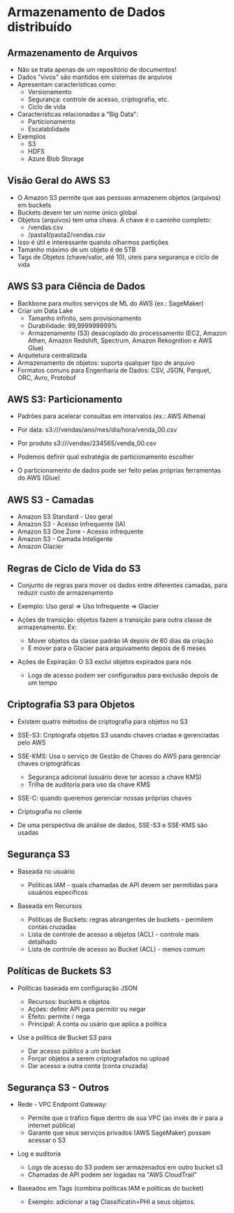 # Armazenamento de Dados distribuído

## Armazenamento de Arquivos

- Não se trata apenas de um repositório de documentos!
- Dados "vivos" são mantidos em sistemas de arquivos
- Apresentam características como:
  - Versionamento
  - Segurança: controle de acesso, criptografia, etc.
  - Ciclo de vida
- Características relacionadas a "Big Data":
  - Particionamento
  - Escalabilidade
- Exemplos
  - S3
  - HDFS
  - Azure Blob Storage

## Visão Geral do AWS S3

- O Amazon S3 permite que aas pessoas armazenem objetos (arquivos) em buckets
- Buckets devem ter um nome único global
- Objetos (arquivos) tem uma chava. A chave é o caminho completo:
  - <bucket>/vendas.csv
  - <bucket>/pasta1/pasta2/vendas.csv
- Isso é útil e interessante quando olharmos partições
- Tamanho máximo de um objeto é de 5TB
- Tags de Objetos (chave/valor, até 10), úteis para segurança e ciclo de vida

## AWS S3 para Ciência de Dados 

- Backbone para muitos serviços de ML do AWS (ex.: SageMaker)
- Criar um Data Lake
  - Tamanho infinito, sem provisionamento
  - Durabilidade: 99,999999999%
  - Armazenamento (S3) desacoplado do processamento (EC2, Amazon Athen, Amazon Redshift, Spectrum, Amazon Rekognition e AWS Glue)
- Arquitetura centralizada
- Armazenamento de objetos: suporta qualquer tipo de arquivo
- Formatos comuns para Engenharia de Dados: CSV, JSON, Parquet, ORC, Avro, Protobuf

## AWS S3: Particionamento

- Padrões para acelerar consultas em intervalos (ex.: AWS Athena)

- Por data: s3://<bucket>/vendas/ano/mes/dia/hora/venda_00.csv
- Por produto s3://<bucket>/vendas/234565/venda_00.csv
- Podemos definir qual estratégia de particionamento escolher
- O particionamento de dados pode ser feito pelas próprias ferramentas do AWS (Glue)

## AWS S3 - Camadas

- Amazon S3 Standard - Uso geral
- Amazon S3 - Acesso Infrequente (IA)
- Amazon S3 One Zone - Acesso infrequente
- Amazon S3 - Camada Inteligente
- Amazon Glacier

## Regras de Ciclo de Vida do S3

- Conjunto de regras para mover os dados entre diferentes camadas, para reduzir custo de armazenamento
- Exemplo: Uso geral => Uso Infrequente => Glacier

- Ações de transição: objetos fazem a transição para outra classe de armazenamento. Ex:
  - Mover objetos da classe padrão IA depois de 60 dias da criação
  - E mover para o Glacier para arquivamento depois de 6 meses

- Ações de Expiração: O S3 exclui objetos expirados para nós
  - Logs de acesso podem ser configurados para exclusão depois de um tempo

## Criptografia S3 para Objetos

- Existem quatro métodos de criptografia para objetos no S3

- SSE-S3: Criptografa objetos S3 usando chaves criadas e gerenciadas pelo AWS
- SSE-KMS: Usa o serviço de Gestão de Chaves do AWS para gerenciar chaves criptográficas
  - Segurança adicional (usuário deve ter acesso a chave KMS)
  - Trilha de auditoria para uso da chave KMS
- SSE-C: quando queremos gerenciar nossas próprias chaves
- Criptografia no cliente

- De uma perspectiva de análise de dados, SSE-S3 e SSE-KMS são usadas

## Segurança S3

- Baseada no usuário
  - Políticas IAM - quais chamadas de API devem ser permitidas para usuários específicos

- Baseada em Recursos
  - Políticas de Buckets: regras abrangentes de buckets - permitem contas cruzadas
  - Lista de controle de acesso a objetos (ACL) - controle mais detalhado
  - Lista de controle de acesso ao Bucket (ACL) - menos comum

## Políticas de Buckets S3

- Políticas baseada em configuração JSON
  - Recursos: buckets e objetos
  - Ações: definir API para permitir ou negar
  - Efeito: permite / nega
  - Principal: A conta ou usário que aplica a política

- Use a política de Bucket S3 para
  - Dar acesso público a um bucket
  - Forçar objetos a serem criptografados no upload
  - Dar acesso a outra conta (conta cruzada)

## Segurança S3 - Outros

- Rede - VPC Endpoint Gateway:
  - Permite que o tráfico fique dentro de sua VPC (ao invés de ir para a internet pública)
  - Garante que seus serviços privados (AWS SageMaker) possam acessar o S3

- Log e auditoria
  - Logs de acesso do S3 podem ser armazenados em outro bucket s3
  - Chamadas de API podem ser logadas na "AWS CloudTrail"

- Baseados em Tags (combina políticas IAM e políticas do bucket)
  - Exemplo: adicionar a tag Classificatin=PHI a seus objetos.

